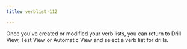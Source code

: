 ```yaml
---
title: verblist-112

---
```

Once you've created or modified your verb lists, you can return to Drill View, Test View or Automatic View and select a verb list for drills.